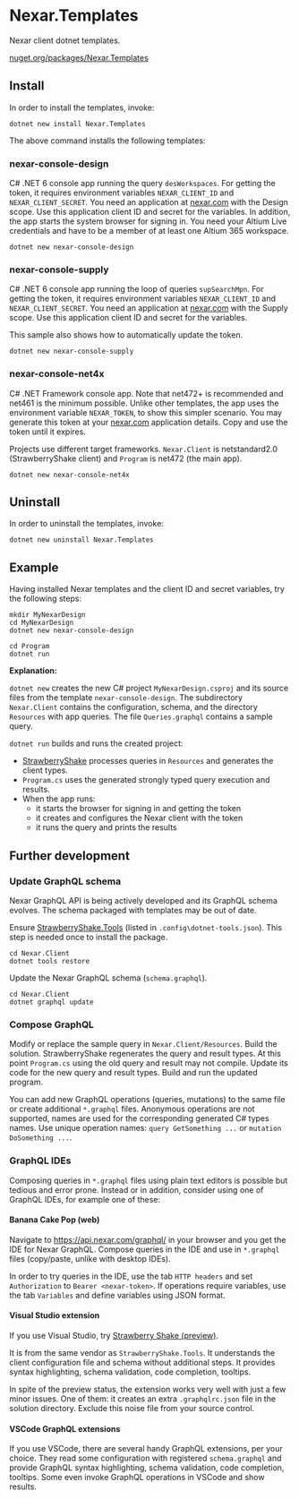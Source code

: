 # Nexar.Templates

[nexar.com]: https://nexar.com/
[StrawberryShake]: https://github.com/ChilliCream/hotchocolate

Nexar client dotnet templates.

[nuget.org/packages/Nexar.Templates](https://www.nuget.org/packages/Nexar.Templates/)

## Install

In order to install the templates, invoke:

```
dotnet new install Nexar.Templates
```

The above command installs the following templates:

### nexar-console-design

C# .NET 6 console app running the query `desWorkspaces`.
For getting the token, it requires environment variables `NEXAR_CLIENT_ID` and `NEXAR_CLIENT_SECRET`.
You need an application at [nexar.com] with the Design scope.
Use this application client ID and secret for the variables.
In addition, the app starts the system browser for signing in.
You need your Altium Live credentials and have to be a member of at least one Altium 365 workspace.

    dotnet new nexar-console-design

### nexar-console-supply

C# .NET 6 console app running the loop of queries `supSearchMpn`.
For getting the token, it requires environment variables `NEXAR_CLIENT_ID` and `NEXAR_CLIENT_SECRET`.
You need an application at [nexar.com] with the Supply scope.
Use this application client ID and secret for the variables.

This sample also shows how to automatically update the token.

    dotnet new nexar-console-supply

### nexar-console-net4x

C# .NET Framework console app. Note that net472+ is recommended and net461 is the minimum possible.
Unlike other templates, the app uses the environment variable `NEXAR_TOKEN`, to show this simpler scenario.
You may generate this token at your [nexar.com] application details. Copy and use the token until it expires.

Projects use different target frameworks. `Nexar.Client` is netstandard2.0
(StrawberryShake client) and `Program` is net472 (the main app).

    dotnet new nexar-console-net4x

## Uninstall

In order to uninstall the templates, invoke:

```
dotnet new uninstall Nexar.Templates
```

## Example

Having installed Nexar templates and the client ID and secret variables, try the following steps:

```
mkdir MyNexarDesign
cd MyNexarDesign
dotnet new nexar-console-design

cd Program
dotnet run
```

**Explanation:**

`dotnet new` creates the new C# project `MyNexarDesign.csproj` and its source files from the template `nexar-console-design`.
The subdirectory `Nexar.Client` contains the configuration, schema, and the directory `Resources` with app queries.
The file `Queries.graphql` contains a sample query.

`dotnet run` builds and runs the created project:

- [StrawberryShake] processes queries in `Resources` and generates the client types.
- `Program.cs` uses the generated strongly typed query execution and results.
- When the app runs:
    - it starts the browser for signing in and getting the token
    - it creates and configures the Nexar client with the token
    - it runs the query and prints the results

## Further development

### Update GraphQL schema

Nexar GraphQL API is being actively developed and its GraphQL schema evolves.
The schema packaged with templates may be out of date.

Ensure [StrawberryShake.Tools](https://www.nuget.org/packages/StrawberryShake.Tools) (listed in `.config\dotnet-tools.json`).
This step is needed once to install the package.

    cd Nexar.Client
    dotnet tools restore

Update the Nexar GraphQL schema (`schema.graphql`).

    cd Nexar.Client
    dotnet graphql update

### Compose GraphQL

Modify or replace the sample query in `Nexar.Client/Resources`.
Build the solution. StrawberryShake regenerates the query and result types.
At this point `Program.cs` using the old query and result may not compile.
Update its code for the new query and result types.
Build and run the updated program.

You can add new GraphQL operations (queries, mutations) to the same file or
create additional `*.graphql` files. Anonymous operations are not supported,
names are used for the corresponding generated C# types names. Use unique
operation names: `query GetSomething ...` or `mutation DoSomething ...`.

### GraphQL IDEs

Composing queries in `*.graphql` files using plain text editors is possible but tedious and error prone.
Instead or in addition, consider using one of GraphQL IDEs, for example one of these:

#### Banana Cake Pop (web)

Navigate to <https://api.nexar.com/graphql/> in your browser and you get the IDE for Nexar GraphQL.
Compose queries in the IDE and use in `*.graphql` files (copy/paste, unlike with desktop IDEs).

In order to try queries in the IDE, use the tab `HTTP headers` and set `Authorization` to `Bearer <nexar-token>`.
If operations require variables, use the tab `Variables` and define variables using JSON format.

#### Visual Studio extension

If you use Visual Studio, try [Strawberry Shake (preview)](https://marketplace.visualstudio.com/items?itemName=ChilliCream.strawberryshake-visualstudio).

It is from the same vendor as `StrawberryShake.Tools`. It understands the
client configuration file and schema without additional steps. It provides
syntax highlighting, schema validation, code completion, tooltips.

In spite of the preview status, the extension works very well with just a few
minor issues. One of them: it creates an extra `.graphqlrc.json` file in the
solution directory. Exclude this noise file from your source control.

#### VSCode GraphQL extensions

If you use VSCode, there are several handy GraphQL extensions, per your choice.
They read some configuration with registered `schema.graphql` and provide
GraphQL syntax highlighting, schema validation, code completion, tooltips.
Some even invoke GraphQL operations in VSCode and show results.

